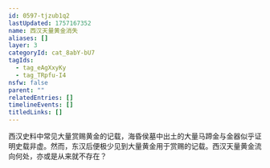 ```yaml
---
id: 0597-tjzub1q2
lastUpdated: 1757167352
name: 西汉天量黄金消失
aliases: []
layer: 3
categoryId: cat_8abY-bU7
tagIds:
  - tag_eAgXxyKy
  - tag_TRpfu-I4
nsfw: false
parent: ""
relatedEntries: []
timelineEvents: []
titledLinks: []
---
```


西汉史料中常见大量赏赐黄金的记载，海昏侯墓中出土的大量马蹄金与金器似乎证明史载非虚。然而，东汉后便极少见到大量黄金用于赏赐的记载。西汉天量黄金流向何处，亦或是从来就不存在？